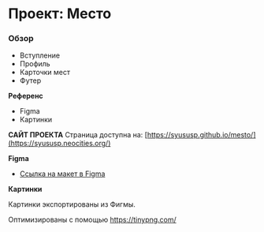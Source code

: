 # Проект: Место

### Обзор

* Вступление
* Профиль
* Карточки мест
* Футер

**Референс** 

* Figma
* Картинки

**САЙТ ПРОЕКТА**
Страница доступна на: 
[https://syususp.github.io/mesto/](https://syususp.neocities.org/)

**Figma**

* [Ссылка на макет в Figma](https://www.figma.com/file/2cn9N9jSkmxD84oJik7xL7/JavaScript.-Sprint-4?node-id=0%3A1)

**Картинки**

Картинки экспортированы из Фигмы. 

Оптимизированы с помощью https://tinypng.com/
